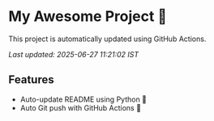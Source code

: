 # My Awesome Project 🚀

This project is automatically updated using GitHub Actions.

_Last updated: 2025-06-27 11:21:02 IST_

## Features
- Auto-update README using Python 🐍
- Auto Git push with GitHub Actions 🤖
